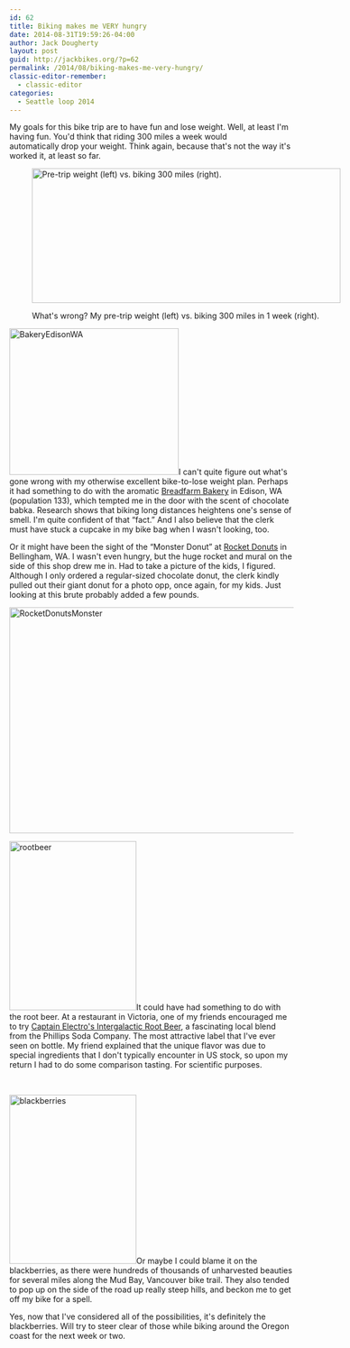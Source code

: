 ```yaml
---
id: 62
title: Biking makes me VERY hungry
date: 2014-08-31T19:59:26-04:00
author: Jack Dougherty
layout: post
guid: http://jackbikes.org/?p=62
permalink: /2014/08/biking-makes-me-very-hungry/
classic-editor-remember:
  - classic-editor
categories:
  - Seattle loop 2014
---
```

My goals for this bike trip are to have fun and lose weight. Well, at least I'm having fun. You'd think that riding 300 miles a week would automatically drop your weight. Think again, because that's not the way it's worked it, at least so far.<figure id="attachment_63" aria-describedby="caption-attachment-63" style="width: 547px" class="wp-caption aligncenter">

[<img class="size-full wp-image-63" src="http://jackbikes.org/wp-content/uploads/2014/08/WeightWeek1.jpg" alt="Pre-trip weight (left) vs. biking 300 miles (right)." width="547" height="239" srcset="https://jackbikes.org/wp-content/uploads/2014/08/WeightWeek1.jpg 547w, https://jackbikes.org/wp-content/uploads/2014/08/WeightWeek1-300x131.jpg 300w" sizes="(max-width: 547px) 100vw, 547px" />](http://jackbikes.org/wp-content/uploads/2014/08/WeightWeek1.jpg)<figcaption id="caption-attachment-63" class="wp-caption-text">What's wrong? My pre-trip weight (left) vs. biking 300 miles in 1 week (right). </figcaption></figure> 

[<img class="alignright size-medium wp-image-64" src="http://jackbikes.org/wp-content/uploads/2014/08/BakeryEdisonWA-300x260.jpg" alt="BakeryEdisonWA" width="300" height="260" srcset="https://jackbikes.org/wp-content/uploads/2014/08/BakeryEdisonWA-300x260.jpg 300w, https://jackbikes.org/wp-content/uploads/2014/08/BakeryEdisonWA.jpg 525w" sizes="(max-width: 300px) 100vw, 300px" />](http://jackbikes.org/wp-content/uploads/2014/08/BakeryEdisonWA.jpg)I can't quite figure out what's gone wrong with my otherwise excellent bike-to-lose weight plan. Perhaps it had something to do with the aromatic <a href="http://www.breadfarm.com/" target="_blank">Breadfarm Bakery</a> in Edison, WA (population 133), which tempted me in the door with the scent of chocolate babka. Research shows that biking long distances heightens one's sense of smell. I'm quite confident of that &#8220;fact.&#8221; And I also believe that the clerk must have stuck a cupcake in my bike bag when I wasn't looking, too.

Or it might have been the sight of the &#8220;Monster Donut&#8221; at <a href="http://www.rocketdonuts.com/" target="_blank">Rocket Donuts</a> in Bellingham, WA. I wasn't even hungry, but the huge rocket and mural on the side of this shop drew me in. Had to take a picture of the kids, I figured. Although I only ordered a regular-sized chocolate donut, the clerk kindly pulled out their giant donut for a photo opp, once again, for my kids. Just looking at this brute probably added a few pounds.

[<img class="aligncenter size-full wp-image-65" src="http://jackbikes.org/wp-content/uploads/2014/08/RocketDonutsMonster.jpg" alt="RocketDonutsMonster" width="600" height="401" srcset="https://jackbikes.org/wp-content/uploads/2014/08/RocketDonutsMonster.jpg 600w, https://jackbikes.org/wp-content/uploads/2014/08/RocketDonutsMonster-300x200.jpg 300w" sizes="(max-width: 600px) 100vw, 600px" />](http://jackbikes.org/wp-content/uploads/2014/08/RocketDonutsMonster.jpg)

[<img class="alignright size-medium wp-image-46" src="http://jackbikes.org/wp-content/uploads/2014/08/rootbeer-225x300.jpg" alt="rootbeer" width="225" height="300" srcset="https://jackbikes.org/wp-content/uploads/2014/08/rootbeer-225x300.jpg 225w, https://jackbikes.org/wp-content/uploads/2014/08/rootbeer.jpg 480w" sizes="(max-width: 225px) 100vw, 225px" />](http://jackbikes.org/wp-content/uploads/2014/08/rootbeer.jpg)It could have had something to do with the root beer. At a restaurant in Victoria, one of my friends encouraged me to try <a href="http://phillipssoda.com/intergalactic-root-beer/" target="_blank">Captain Electro's Intergalactic Root Beer</a>, a fascinating local blend from the Phillips Soda Company. The most attractive label that I've ever seen on bottle. My friend explained that the unique flavor was due to special ingredients that I don't typically encounter in US stock, so upon my return I had to do some comparison tasting. For scientific purposes.

&nbsp;

[<img class="alignleft size-medium wp-image-66" src="http://jackbikes.org/wp-content/uploads/2014/08/blackberries-225x300.jpg" alt="blackberries" width="225" height="300" srcset="https://jackbikes.org/wp-content/uploads/2014/08/blackberries-225x300.jpg 225w, https://jackbikes.org/wp-content/uploads/2014/08/blackberries.jpg 480w" sizes="(max-width: 225px) 100vw, 225px" />](http://jackbikes.org/wp-content/uploads/2014/08/blackberries.jpg)Or maybe I could blame it on the blackberries, as there were hundreds of thousands of unharvested beauties for several miles along the Mud Bay, Vancouver bike trail. They also tended to pop up on the side of the road up really steep hills, and beckon me to get off my bike for a spell.

Yes, now that I've considered all of the possibilities, it's definitely the blackberries. Will try to steer clear of those while biking around the Oregon coast for the next week or two.

&nbsp;